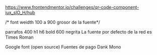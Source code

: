 https://www.frontendmentor.io/challenges/qr-code-component-iux_sIO_H/hub

/* font weidth 100 a 900 grosor de la fuente*/


parrafos 400
h1 h6 bold 600 negrita
La fuente por defecto de la red es Times Roman

Google font (open source)
Fuentes de pago Dank Mono